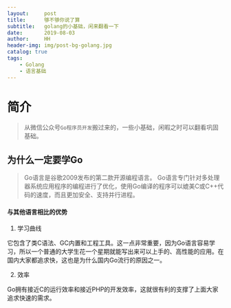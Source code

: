 ```yaml
---
layout:     post
title:      够不够你说了算
subtitle:   golang的小基础，闲来翻看一下
date:       2019-08-03
author:     HH
header-img: img/post-bg-golang.jpg
catalog: true
tags:
    - Golang
    - 语言基础
---
```


# 简介

> 从微信公众号`Go程序员开发`搬过来的，一些小基础，闲暇之时可以翻看巩固基础。

## 为什么一定要学Go

>Go语言是谷歌2009发布的第二款开源编程语言。
>Go语言专门针对多处理器系统应用程序的编程进行了优化，使用Go编译的程序可以媲美C或C++代码的速度，而且更加安全、支持并行进程。

#### 与其他语言相比的优势

1. 学习曲线

它包含了类C语法、GC内置和工程工具。这一点非常重要，因为Go语言容易学习，所以一个普通的大学生花一个星期就能写出来可以上手的、高性能的应用。在国内大家都追求快，这也是为什么国内Go流行的原因之一。

2. 效率

Go拥有接近C的运行效率和接近PHP的开发效率，这就很有利的支撑了上面大家追求快速的需求。